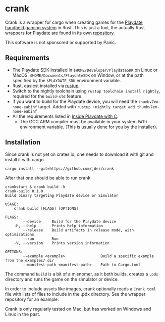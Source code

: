 # crank

Crank is a wrapper for cargo when creating games for the [Playdate handheld gaming system](https://play.date) in Rust. This is just a tool, the actually Rust wrappers for Playdate are found in its own [repository](https://github.com/rtsuk/crankstart).

This software is not sponsored or supported by Panic.

## Requirements

 * The Playdate SDK installed in `$HOME/Developer/PlaydateSDK` on Linux or MacOS, `$HOME/Documents/PlaydateSDK` on Window, or at the path specified by the `$PLAYDATE_SDK` environment variable.
 * Rust, easiest installed via [rustup](https://rustup.rs).
 * Switch to the nightly toolchain using `rustup toolchain install nightly`, required for the `build-std` feature.
 * If you want to build for the Playdate device, you will need the `thumbv7em-none-eabihf` target. Added with `rustup +nightly target add thumbv7em-none-eabihf`
 * All the requirements listed in [Inside Playdate with C](https://sdk.play.date/inside-playdate-with-c#_prerequisites).
     * The GCC ARM compiler must be available in your system `PATH` environment variable. (This is usually done for you by the installer).

## Installation

Since crank is not yet on crates.io, one needs to download it with git and install it with cargo.

```shell
cargo install --git=https://github.com/jder/crank
```

After that one should be able to run crank

```shell
crankstart $ crank build -h
crank-build 0.1.0
Build binary targeting Playdate device or Simulator

USAGE:
    crank build [FLAGS] [OPTIONS]

FLAGS:
        --device     Build for the Playdate device
    -h, --help       Prints help information
        --release    Build artifacts in release mode, with optimizations
        --run        Run
    -V, --version    Prints version information

OPTIONS:
        --example <example>                Build a specific example from the examples/ dir
        --manifest-path <manifest-path>    Path to Cargo.toml
```

The command `build` is a bit of a misnomer, as it both builds, creates a `.pdx` directory and runs the game on the simulator or device.

In order to include assets like images, crank optionally reads a `Crank.toml` file with lists of files to include in the .pdx directory. See the wrapper repository for an example.

Crank is only regularly tested on Mac, but has worked on Windows and Linux in the past.
